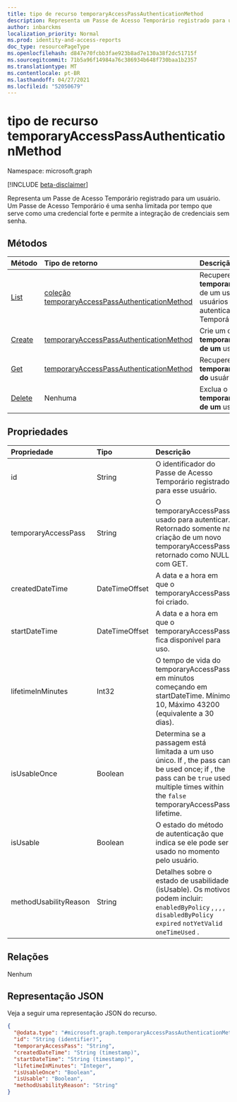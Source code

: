 ```yaml
---
title: tipo de recurso temporaryAccessPassAuthenticationMethod
description: Representa um Passe de Acesso Temporário registrado para um usuário.
author: inbarckms
localization_priority: Normal
ms.prod: identity-and-access-reports
doc_type: resourcePageType
ms.openlocfilehash: d847e70fcbb3fae923b8ad7e130a38f2dc51715f
ms.sourcegitcommit: 71b5a96f14984a76c386934b648f730baa1b2357
ms.translationtype: MT
ms.contentlocale: pt-BR
ms.lasthandoff: 04/27/2021
ms.locfileid: "52050679"
---
```

# <a name="temporaryaccesspassauthenticationmethod-resource-type"></a>tipo de recurso temporaryAccessPassAuthenticationMethod

Namespace: microsoft.graph

[!INCLUDE [beta-disclaimer](../../includes/beta-disclaimer.md)]

Representa um Passe de Acesso Temporário registrado para um usuário. Um Passe de Acesso Temporário é uma senha limitada por tempo que serve como uma credencial forte e permite a integração de credenciais sem senha.

## <a name="methods"></a>Métodos
|Método|Tipo de retorno|Descrição|
|:---|:---|:---|
|[List](../api/temporaryaccesspassauthenticationmethod-list.md)|[coleção temporaryAccessPassAuthenticationMethod](../resources/temporaryaccesspassauthenticationmethod.md)|Recupere uma lista dos objetos **temporaryAccessPassAuthenticationMethod** de um usuário e suas propriedades. Os usuários só podem ter um método de autenticação de Passagem de Acesso Temporário.|
|[Create](../api/temporaryaccesspassauthenticationmethod-post.md)|[temporaryAccessPassAuthenticationMethod](../resources/temporaryaccesspassauthenticationmethod.md)|Crie um objeto **temporaryAccessPassAuthenticationMethod de um** usuário.|
|[Get](../api/temporaryaccesspassauthenticationmethod-get.md)|[temporaryAccessPassAuthenticationMethod](../resources/temporaryaccesspassauthenticationmethod.md)|Recupere as propriedades do objeto **temporaryAccessPassAuthenticationMethod do** usuário.||
|[Delete](../api/temporaryaccesspassauthenticationmethod-delete.md)|Nenhuma|Exclua o **objeto temporaryAccessPassAuthenticationMethod de um** usuário.|

## <a name="properties"></a>Propriedades
|Propriedade|Tipo|Descrição|
|:---|:---|:---|
|id|String|O identificador do Passe de Acesso Temporário registrado para esse usuário.|
|temporaryAccessPass|String|O temporaryAccessPass usado para autenticar. Retornado somente na criação de um novo temporaryAccessPass; retornado como NULL com GET.|
|createdDateTime|DateTimeOffset|A data e a hora em que o temporaryAccessPass foi criado.|
|startDateTime|DateTimeOffset|A data e a hora em que o temporaryAccessPass fica disponível para uso.|
|lifetimeInMinutes|Int32|O tempo de vida do temporaryAccessPass em minutos começando em startDateTime. Mínimo 10, Máximo 43200 (equivalente a 30 dias).|
|isUsableOnce|Boolean|Determina se a passagem está limitada a um uso único. If , the pass can be used once; if , the pass can be `true` used multiple times within the `false` temporaryAccessPass lifetime.|
|isUsable|Boolean|O estado do método de autenticação que indica se ele pode ser usado no momento pelo usuário.|
|methodUsabilityReason|String|Detalhes sobre o estado de usabilidade (isUsable). Os motivos podem incluir: `enabledByPolicy` , , , , `disabledByPolicy` `expired` `notYetValid` `oneTimeUsed` .|


## <a name="relationships"></a>Relações
Nenhum

## <a name="json-representation"></a>Representação JSON
Veja a seguir uma representação JSON do recurso.
<!-- {
  "blockType": "resource",
  "keyProperty": "id",
  "@odata.type": "microsoft.graph.temporaryAccessPassAuthenticationMethod",
  "baseType": "microsoft.graph.authenticationMethod",
  "openType": false
}
-->
``` json
{
  "@odata.type": "#microsoft.graph.temporaryAccessPassAuthenticationMethod",
  "id": "String (identifier)",
  "temporaryAccessPass": "String",
  "createdDateTime": "String (timestamp)",
  "startDateTime": "String (timestamp)",
  "lifetimeInMinutes": "Integer",
  "isUsableOnce": "Boolean",
  "isUsable": "Boolean",
  "methodUsabilityReason": "String"
}
```
